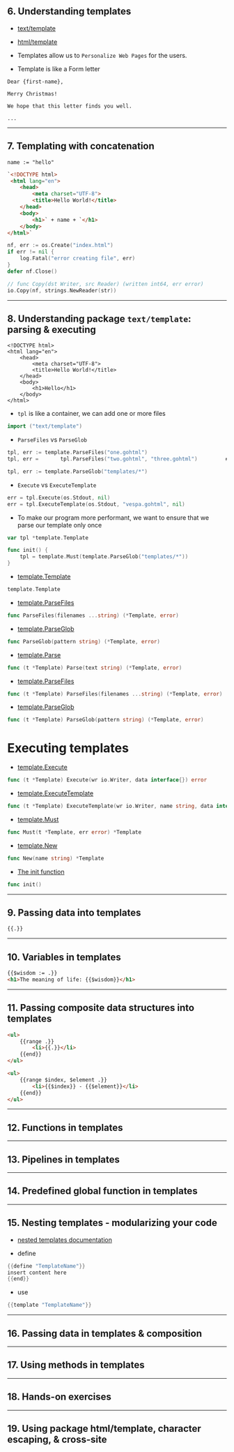## 6. Understanding templates

* [text/template](https://pkg.go.dev/text/template)
* [html/template](https://pkg.go.dev/html/template)

* Templates allow us to `Personalize Web Pages` for the users.

* Template is like a Form letter
```
Dear {first-name},

Merry Christmas!

We hope that this letter finds you well.

...
```

***

## 7. Templating with concatenation

```
name := "hello"
```

```html
`<!DOCTYPE html>
 <html lang="en">
	<head>
	    <meta charset="UTF-8">
	    <title>Hello World!</title>
	</head>
	<body>
	    <h1>` + name + `</h1>
	</body>
</html>`
```

```go
nf, err := os.Create("index.html")
if err != nil {
    log.Fatal("error creating file", err)
}
defer nf.Close()

// func Copy(dst Writer, src Reader) (written int64, err error)
io.Copy(nf, strings.NewReader(str))
```
***

## 8. Understanding package `text/template`: parsing & executing

```gohtml
<!DOCTYPE html>
<html lang="en">
    <head>
        <meta charset="UTF-8">
        <title>Hello World!</title>
    </head>
    <body>
        <h1>Hello</h1>
    </body>
</html>
```

* `tpl` is like a container, we can add one or more files

```go
import ("text/template")
```

* `ParseFiles` vs `ParseGlob`
```go
tpl, err := template.ParseFiles("one.gohtml")
tpl, err =       tpl.ParseFiles("two.gohtml", "three.gohtml")         # We can add more files to `tpl` container

tpl, err := template.ParseGlob("templates/*")
```

* `Execute` vs `ExecuteTemplate`
```go
err = tpl.Execute(os.Stdout, nil)
err = tpl.ExecuteTemplate(os.Stdout, "vespa.gohtml", nil)
```

* To make our program more performant, we want to ensure that we parse our template only once

```go
var tpl *template.Template

func init() {
    tpl = template.Must(template.ParseGlob("templates/*"))
}
```

* [template.Template](https://godoc.org/text/template#Template)
```go
template.Template
```

* [template.ParseFiles](https://godoc.org/text/template#ParseFiles)
```go
func ParseFiles(filenames ...string) (*Template, error)
```

* [template.ParseGlob](https://godoc.org/text/template#ParseGlob)
```go
func ParseGlob(pattern string) (*Template, error)
```

* [template.Parse](https://godoc.org/text/template#Template.Parse)
```go
func (t *Template) Parse(text string) (*Template, error)
```

* [template.ParseFiles](https://godoc.org/text/template#Template.ParseFiles)
```go
func (t *Template) ParseFiles(filenames ...string) (*Template, error)
```

* [template.ParseGlob](https://godoc.org/text/template#Template.ParseGlob)
```go
func (t *Template) ParseGlob(pattern string) (*Template, error)
```

# Executing templates

* [template.Execute](https://godoc.org/text/template#Template.Execute)
```go
func (t *Template) Execute(wr io.Writer, data interface{}) error
```

* [template.ExecuteTemplate](https://godoc.org/text/template#Template.ExecuteTemplate)
```go
func (t *Template) ExecuteTemplate(wr io.Writer, name string, data interface{}) error
```


* [template.Must](https://godoc.org/text/template#Must)
```go
func Must(t *Template, err error) *Template
```

* [template.New](https://godoc.org/text/template#New)
```go
func New(name string) *Template
```

* [The init function](https://golang.org/doc/effective_go.html#init)
```go
func init()
```

***

## 9. Passing data into templates

```html
{{.}}
```

***

## 10. Variables in templates

```html
{{$wisdom := .}}
<h1>The meaning of life: {{$wisdom}}</h1>
```
***

## 11. Passing composite data structures into templates


```html
<ul>
    {{range .}}
        <li>{{.}}</li>
    {{end}}
</ul>
```

```html
<ul>
    {{range $index, $element .}}
        <li>{{$index}} - {{$element}}</li>
    {{end}}
</ul>
```

***

## 12. Functions in templates

***

## 13. Pipelines in templates

***

## 14. Predefined global function in templates

***

## 15. Nesting templates - modularizing your code

* [nested templates documentation](https://godoc.org/text/template#hdr-Nested_template_definitions)

* define 
```go
{{define "TemplateName"}}
insert content here
{{end}}
```
* use 
```go
{{template "TemplateName"}}
```

***

## 16. Passing data in templates & composition

***

## 17. Using methods in templates

***

## 18. Hands-on exercises

***

## 19. Using package html/template, character escaping, & cross-site
